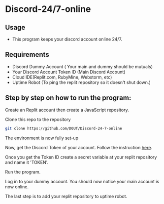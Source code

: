 # Discord-24/7-online

## Usage
* This program keeps your discord account online 24/7. 

## Requirements
* Discord Dummy Account ( Your main and dummy should be mutuals)
* Your Discord Account Token ID (Main Discord Account)
* Cloud IDE(Replit.com, RubyMine, Webstorm, etc)
* Uptime Robot (To ping the replit repository so it doesn't shut down.)

## Step by step on how to run the program:
Create an Replit account then create a JavaScript repository.

Clone this repo to the repository

```bash
git clone https://github.com/D0UT/Discord-24-7-online
```
The environment is now fully set-up

Now, get the Discord Token of your account. Follow the instruction
[here](https://www.followchain.org/find-discord-token/#:~:text=To%20find%20your%20Discord%20token%2C%20you%20need%20to%20open%20Discord,and%20copy%20your%20Discord%20token.).

Once you get the Token ID create a secret variable at your replit repository and name it 'TOKEN'.

Run the program.

Log in to your dummy account. You should now notice your main account is now online.

The last step is to add your replit repository to uptime robot.

